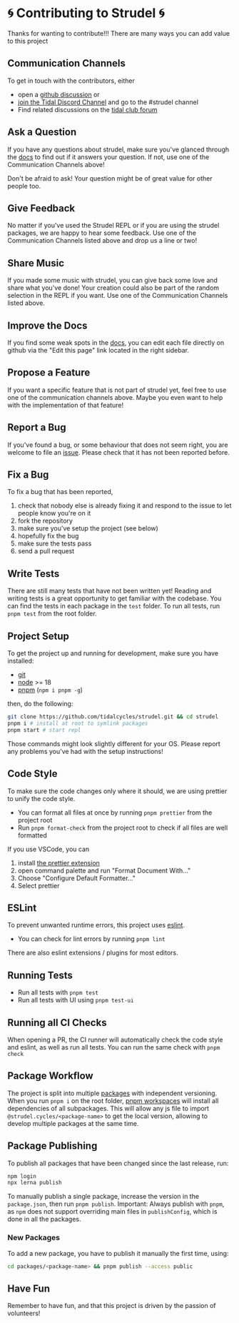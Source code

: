 # 🌀 Contributing to Strudel 🌀

Thanks for wanting to contribute!!! There are many ways you can add value to this project

## Communication Channels

To get in touch with the contributors, either

- open a [github discussion](https://github.com/tidalcycles/strudel/discussions) or
- [join the Tidal Discord Channel](https://discord.gg/remJ6gQA) and go to the #strudel channel
- Find related discussions on the [tidal club forum](https://club.tidalcycles.org/)

## Ask a Question

If you have any questions about strudel, make sure you've glanced through the
[docs](https://strudel.tidalcycles.org/learn/) to find out if it answers your question.
If not, use one of the Communication Channels above!

Don't be afraid to ask! Your question might be of great value for other people too.

## Give Feedback

No matter if you've used the Strudel REPL or if you are using the strudel packages, we are happy to hear some feedback.
Use one of the Communication Channels listed above and drop us a line or two!

## Share Music

If you made some music with strudel, you can give back some love and share what you've done!
Your creation could also be part of the random selection in the REPL if you want.
Use one of the Communication Channels listed above.

## Improve the Docs

If you find some weak spots in the [docs](https://strudel.tidalcycles.org/learn/getting-started),
you can edit each file directly on github via the "Edit this page" link located in the right sidebar.

## Propose a Feature

If you want a specific feature that is not part of strudel yet, feel free to use one of the communication channels above.
Maybe you even want to help with the implementation of that feature!

## Report a Bug

If you've found a bug, or some behaviour that does not seem right, you are welcome to file an [issue](https://github.com/tidalcycles/strudel/issues).
Please check that it has not been reported before.

## Fix a Bug

To fix a bug that has been reported,

1. check that nobody else is already fixing it and respond to the issue to let people know you're on it
2. fork the repository
3. make sure you've setup the project (see below)
4. hopefully fix the bug
5. make sure the tests pass
6. send a pull request

## Write Tests

There are still many tests that have not been written yet! Reading and writing tests is a great opportunity to get familiar with the codebase.
You can find the tests in each package in the `test` folder. To run all tests, run `pnpm test` from the root folder.

## Project Setup

To get the project up and running for development, make sure you have installed:

- [git](https://git-scm.com/)
- [node](https://nodejs.org/en/) >= 18
- [pnpm](https://pnpm.io/) (`npm i pnpm -g`)

then, do the following:

```sh
git clone https://github.com/tidalcycles/strudel.git && cd strudel
pnpm i # install at root to symlink packages
pnpm start # start repl
```

Those commands might look slightly different for your OS.
Please report any problems you've had with the setup instructions!

## Code Style

To make sure the code changes only where it should, we are using prettier to unify the code style.

- You can format all files at once by running `pnpm prettier` from the project root
- Run `pnpm format-check` from the project root to check if all files are well formatted

If you use VSCode, you can

1. install [the prettier extension](https://marketplace.visualstudio.com/items?itemName=esbenp.prettier-vscode)
2. open command palette and run "Format Document With..."
3. Choose "Configure Default Formatter..."
4. Select prettier

## ESLint

To prevent unwanted runtime errors, this project uses [eslint](https://eslint.org/).

- You can check for lint errors by running `pnpm lint`

There are also eslint extensions / plugins for most editors.

## Running Tests

- Run all tests with `pnpm test`
- Run all tests with UI using `pnpm test-ui`

## Running all CI Checks

When opening a PR, the CI runner will automatically check the code style and eslint, as well as run all tests.
You can run the same check with `pnpm check`

## Package Workflow

The project is split into multiple [packages](https://github.com/tidalcycles/strudel/tree/main/packages) with independent versioning.
When you run `pnpm i` on the root folder, [pnpm workspaces](https://pnpm.io/workspaces) will install all dependencies of all subpackages. This will allow any js file to import `@strudel.cycles/<package-name>` to get the local version,
allowing to develop multiple packages at the same time.

## Package Publishing

To publish all packages that have been changed since the last release, run:

```sh
npm login
npx lerna publish
```

To manually publish a single package, increase the version in the `package.json`, then run `pnpm publish`.
Important: Always publish with `pnpm`, as `npm` does not support overriding main files in `publishConfig`, which is done in all the packages.

### New Packages

To add a new package, you have to publish it manually the first time, using:

```sh
cd packages/<package-name> && pnpm publish --access public
```

## Have Fun

Remember to have fun, and that this project is driven by the passion of volunteers!
